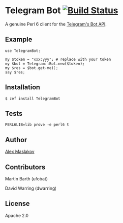 Telegram Bot [![Build Status](https://travis-ci.org/GildedHonour/TelegramBot.svg)](https://travis-ci.org/GildedHonour/TelegramBot)
================================================
A genuine Perl 6 client for the [Telegram's Bot API](https://core.telegram.org/bots).

## Example

```perl6
use TelegramBot;

my $token = "xxx:yyy"; # replace with your token
my $bot = Telegram::Bot.new($token);
my $res = $bot.get-me();
say $res;
```

## Installation

```shell
$ zef install TelegramBot
```

## Tests

```shell
PERL6LIB=lib prove -e perl6 t
```

## Author

[Alex Maslakov](http://gildedhonour.com)

## Contributors
Martin Barth (ufobat)

David Warring (dwarring)

## License

Apache 2.0
